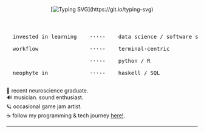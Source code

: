 
<header>
  
[![Typing SVG](https://readme-typing-svg.demolab.com?font=Roboto+Mono&weight=250&size=38&duration=3000&pause=900&color=B84C0A&multiline=false&width=600&height=80&lines=%E3%82%88%E3%81%86%E3%81%93%E3%81%9D%EF%BC%81;welcome.)](https://git.io/typing-svg)
</header>
<pre>
  invested in learning    ⋅⋅⋅--    data science / software solutions / interactive data vis <br>
  workflow                ⋅⋅⋅--    terminal-centric <br>
                          ⋅⋅⋅--    python / R <br>
  neophyte in             ⋅⋅⋅--    haskell / SQL <br>
</pre>



  🧠 recent neuroscience graduate. <br>
  🔊 musician.  sound enthusiast. <br>
  🪐 occasional game jam artist. <br> 
  ☕ follow my programming & tech journey [here!](http://lysts.xyz/).  <br>

---

